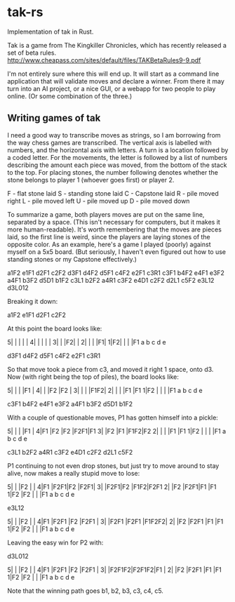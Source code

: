 # tak-rs

Implementation of tak in Rust.

Tak is a game from The Kingkiller Chronicles, which has recently released a set
of beta rules. http://www.cheapass.com/sites/default/files/TAKBetaRules9-9.pdf

I'm not entirely sure where this will end up. It will start as a command line
application that will validate moves and declare a winner. From there it may
turn into an AI project, or a nice GUI, or a webapp for two people to play
online. (Or some combination of the three.)

## Writing games of tak

I need a good way to transcribe moves as strings, so I am borrowing from the
way chess games are transcribed. The vertical axis is labelled with numbers,
and the horizontal axis with letters. A turn is a location followed by a coded
letter. For the movements, the letter is followed by a list of numbers
describing the amount each piece was moved, from the bottom of the stack to the
top. For placing stones, the number following denotes whether the stone belongs
to player 1 (whoever goes first) or player 2.

F - flat stone laid
S - standing stone laid
C - Capstone laid
R - pile moved right
L - pile moved left
U - pile moved up
D - pile moved down

To summarize a game, both players moves are put on the same line, separated by
a space. (This isn't necessary for computers, but it makes it more
human-readable).  It's worth remembering that the moves are pieces laid, so the
first line is weird, since the players are laying stones of the opposite color.
As an example, here's a game I played (poorly) against myself on a 5x5 board.
(But seriously, I haven't even figured out how to use standing stones or my
Capstone effectively.)

a1F2 e1F1
d2F1 c2F2
d3F1 d4F2
d5F1 c4F2
e2F1 c3R1
c3F1 b4F2
e4F1 e3F2
a4F1 b3F2
d5D1 b1F2
c3L1 b2F2
a4R1 c3F2
e4D1 c2F2
d2L1 c5F2
e3L12 d3L012

Breaking it down:

a1F2 e1F1
d2F1 c2F2

At this point the board looks like:

5|  |  |  |  |
4|  |  |  |  |
3|  |  |F2|  |
2|  |  |  |F1|
1|F2|  |  |  |F1
  a  b  c  d  e

d3F1 d4F2
d5F1 c4F2
e2F1 c3R1

So that move took a piece from c3, and moved it right 1 space, onto d3.  Now
(with right being the top of piles), the board looks like:

5|    |    |    |F1  |
4|    |    |F2  |F2  |
3|    |    |    |F1F2|
2|    |    |    |F1  |F1
1|F2  |    |    |    |F1
  a   b   c   d   e

c3F1 b4F2
e4F1 e3F2
a4F1 b3F2
d5D1 b1F2

With a couple of questionable moves, P1 has gotten himself into a pickle:

5|    |    |    |F1  |
4|F1  |F2  |F2  |F2F1|F1
3|    |F2  |F1  |F1F2|F2
2|    |    |    |F1  |F1
1|F2  |    |    |    |F1
  a   b   c   d   e

c3L1 b2F2
a4R1 c3F2
e4D1 c2F2
d2L1 c5F2

P1 continuing to not even drop stones, but just try to move around to stay
alive, now makes a really stupid move to lose:

5|    |    |F2  |    |
4|F1  |F2F1|F2  |F2F1|
3|    |F2F1|F2  |F1F2|F2F1
2|    |F2  |F2F1|F1  |F1
1|F2  |F2  |    |    |F1
  a   b   c   d   e

e3L12

5|      |      |F2    |      |
4|F1    |F2F1  |F2    |F2F1  |
3|      |F2F1  |F2F1  |F1F2F2|
2|      |F2    |F2F1  |F1    |F1
1|F2    |F2    |      |      |F1
  a      b      c      d      e

Leaving the easy win for P2 with:

d3L012

5|      |      |F2    |      |
4|F1    |F2F1  |F2    |F2F1  |
3|      |F2F1F2|F2F1F2|F1    |
2|      |F2    |F2F1  |F1    |F1
1|F2    |F2    |      |      |F1
  a      b      c      d      e

Note that the winning path goes b1, b2, b3, c3, c4, c5.
